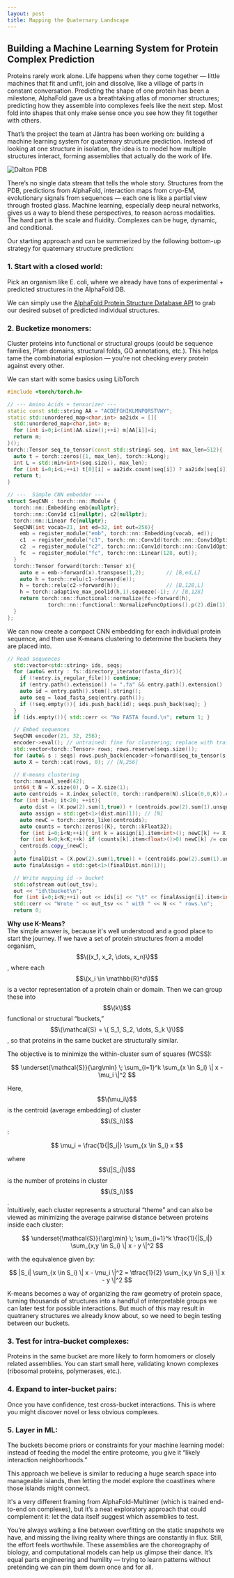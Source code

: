 ```yaml
---
layout: post
title: Mapping the Quaternary Landscape
---
```

## Building a Machine Learning System for Protein Complex Prediction

Proteins rarely work alone. Life happens when they come together — little machines that fit and unfit, join and dissolve, like a village of parts in constant conversation. Predicting the shape of one protein has been a milestone, AlphaFold gave us a breathtaking atlas of monomer structures; predicting how they assemble into complexes feels like the next step. Most fold into shapes that only make sense once you see how they fit together with others.

That’s the project the team at Jäntra has been working on: building a machine learning system for quaternary structure prediction. Instead of looking at one structure in isolation, the idea is to model how multiple structures interact, forming assemblies that actually do the work of life.

![Dalton PDB](/images/dalton_beta.gif "Editing Molecular Structure")

There’s no single data stream that tells the whole story. Structures from the PDB, predictions from AlphaFold, interaction maps from cryo-EM, evolutionary signals from sequences — each one is like a partial view through frosted glass. Machine learning, especially deep neural networks, gives us a way to blend these perspectives, to reason across modalities. The hard part is the scale and fluidity. Complexes can be huge, dynamic, and conditional. 

Our starting approach and can be summerized by the following bottom-up strategy for quaternary structure prediction: 

### 1. Start with a closed world:
Pick an organism like E. coli, where we already have tons of experimental + predicted structures in the AlphaFold DB.

We can simply use the [AlphaFold Protein Structure Database API](https://alphafold.ebi.ac.uk/api-docs)
to grab our desired subset of predicted individual structures.

### 2. Bucketize monomers:
Cluster proteins into functional or structural groups (could be sequence families, Pfam domains, structural folds, GO annotations, etc.). This helps tame the combinatorial explosion — you’re not checking every protein against every other.

We can start with some basics using LibTorch
``` c++
#include <torch/torch.h>

// --- Amino Acids + tensorizer ---
static const std::string AA = "ACDEFGHIKLMNPQRSTVWY";
static std::unordered_map<char,int> aa2idx = []{
  std::unordered_map<char,int> m;
  for (int i=0;i<(int)AA.size();++i) m[AA[i]]=i;
  return m;
}();
torch::Tensor seq_to_tensor(const std::string& seq, int max_len=512){
  auto t = torch::zeros({1, max_len}, torch::kLong);
  int L = std::min<int>(seq.size(), max_len);
  for (int i=0;i<L;++i) t[0][i] = aa2idx.count(seq[i]) ? aa2idx[seq[i]] : 20;
  return t;
}

// ---  Simple CNN embedder ---
struct SeqCNN : torch::nn::Module {
  torch::nn::Embedding emb{nullptr};
  torch::nn::Conv1d c1{nullptr}, c2{nullptr};
  torch::nn::Linear fc{nullptr};
  SeqCNN(int vocab=21, int ed=32, int out=256){
    emb = register_module("emb", torch::nn::Embedding(vocab, ed));
    c1  = register_module("c1", torch::nn::Conv1d(torch::nn::Conv1dOptions(ed,64,5).padding(2)));
    c2  = register_module("c2", torch::nn::Conv1d(torch::nn::Conv1dOptions(64,128,5).padding(2)));
    fc  = register_module("fc", torch::nn::Linear(128, out));
  }
  torch::Tensor forward(torch::Tensor x){
    auto e = emb->forward(x).transpose(1,2);       // [B,ed,L]
    auto h = torch::relu(c1->forward(e));
    h = torch::relu(c2->forward(h));               // [B,128,L]
    h = torch::adaptive_max_pool1d(h,1).squeeze(-1); // [B,128]
    return torch::nn::functional::normalize(fc->forward(h),
             torch::nn::functional::NormalizeFuncOptions().p(2).dim(1));
  }
};
```
We can now create a compact CNN embedding for each individual protein sequence, and then use K-means clustering to determine the buckets they are placed into.
```c++
// Read sequences
  std::vector<std::string> ids, seqs;
  for (auto& entry : fs::directory_iterator(fasta_dir)){
    if (!entry.is_regular_file()) continue;
    if (entry.path().extension() != ".fa" && entry.path().extension() != ".fasta") continue;
    auto id = entry.path().stem().string();
    auto seq = load_fasta_seq(entry.path());
    if (!seq.empty()){ ids.push_back(id); seqs.push_back(seq); }
  }
  if (ids.empty()){ std::cerr << "No FASTA found.\n"; return 1; }

  // Embed sequences
  SeqCNN encoder(21, 32, 256);
  encoder->eval(); // untrained: fine for clustering; replace with trained weights later
  std::vector<torch::Tensor> rows; rows.reserve(seqs.size());
  for (auto& s : seqs) rows.push_back(encoder->forward(seq_to_tensor(s,512)));
  auto X = torch::cat(rows, 0); // [N,256]

  // K-means clustering
  torch::manual_seed(42);
  int64_t N = X.size(0), D = X.size(1);
  auto centroids = X.index_select(0, torch::randperm(N).slice(0,0,K)).clone(); // [K,D]
  for (int it=0; it<20; ++it){
    auto dist = (X.pow(2).sum(1,true)) + (centroids.pow(2).sum(1).unsqueeze(0)) - 2*X.matmul(centroids.t());
    auto assign = std::get<1>(dist.min(1)); // [N]
    auto newC = torch::zeros_like(centroids);
    auto counts = torch::zeros({K}, torch::kFloat32);
    for (int i=0;i<N;++i){ int k = assign[i].item<int>(); newC[k] += X[i]; counts[k] += 1; }
    for (int k=0;k<K;++k) if (counts[k].item<float>()>0) newC[k] /= counts[k];
    centroids.copy_(newC);
  }
  auto finalDist = (X.pow(2).sum(1,true)) + (centroids.pow(2).sum(1).unsqueeze(0)) - 2*X.matmul(centroids.t());
  auto finalAssign = std::get<1>(finalDist.min(1));

  // Write mapping id -> bucket
  std::ofstream out(out_tsv);
  out << "id\tbucket\n";
  for (int i=0;i<N;++i) out << ids[i] << "\t" << finalAssign[i].item<int>() << "\n";
  std::cerr << "Wrote " << out_tsv << " with " << N << " rows.\n";
  return 0;
```

**Why use K-Means?**  
The simple answer is, because it's well understood and a good place to start the journey.
If we have a set of protein structures from a model organism, $$\((x_1, x_2, \dots, x_n)\)$$, where each $$\(x_i \in \mathbb{R}^d\)$$ is a vector representation of a protein chain or domain. Then we can group these into $$\(k\)$$ functional or structural “buckets,” $$\(\mathcal{S} = \{ S_1, S_2, \dots, S_k \}\)$$, so that proteins in the same bucket are structurally similar.  

The objective is to minimize the within-cluster sum of squares (WCSS):  

$$
\underset{\mathcal{S}}{\arg\min} \; \sum_{i=1}^k \sum_{x \in S_i} \| x - \mu_i \|^2
$$  

Here, $$\(\mu_i\)$$ is the centroid (average embedding) of cluster $$\(S_i\)$$:  

$$
\mu_i = \frac{1}{|S_i|} \sum_{x \in S_i} x
$$  

where $$\(|S_i|\)$$ is the number of proteins in cluster $$\(S_i\)$$.  
Intuitively, each cluster represents a structural “theme” and can also be viewed  as minimizing the average pairwise distance between proteins inside each cluster:  

$$
\underset{\mathcal{S}}{\arg\min} \; \sum_{i=1}^k \frac{1}{|S_i|} \sum_{x,y \in S_i} \| x - y \|^2
$$  

with the equivalence given by:  

$$
|S_i| \sum_{x \in S_i} \| x - \mu_i \|^2
= \tfrac{1}{2} \sum_{x,y \in S_i} \| x - y \|^2
$$  

K-means becomes a way of organizing the raw geometry of protein space, turning thousands of structures into a handful of interpretable groups we can later test for possible interactions. But much of this may result in quatranery structures we already know about, so we need to begin testing between our buckets.

### 3. Test for intra-bucket complexes: 
Proteins in the same bucket are more likely to form homomers or closely related assemblies. You can start small here, validating known complexes (ribosomal proteins, polymerases, etc.).

### 4. Expand to inter-bucket pairs:
Once you have confidence, test cross-bucket interactions. This is where you might discover novel or less obvious complexes.

### 5. Layer in ML:
The buckets become priors or constraints for your machine learning model: instead of feeding the model the entire proteome, you give it “likely interaction neighborhoods.”

This approach we believe is similar to reducing a huge search space into manageable islands, then letting the model explore the coastlines where those islands might connect.

It's a very different framing from AlphaFold-Multimer (which is trained end-to-end on complexes), but it’s a neat exploratory approach that could complement it: let the data itself suggest which assemblies to test.

You’re always walking a line between overfitting on the static snapshots we have, and missing the living reality where things are constantly in flux. Still, the effort feels worthwhile. These assemblies are the choreography of biology, and computational models can help us glimpse their dance. It’s equal parts engineering and humility — trying to learn patterns without pretending we can pin them down once and for all.
